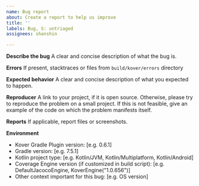 ```yaml
---
name: Bug report
about: Create a report to help us improve
title: ''
labels: Bug, S: untriaged
assignees: shanshin

---
```


**Describe the bug**
A clear and concise description of what the bug is.

**Errors**
If present, stacktraces or files from `build/kover/errors` directory

**Expected behavior**
A clear and concise description of what you expected to happen.

**Reproducer**
A link to your project, if it is open source. Otherwise, please try to reproduce the problem on a small project. 
If this is not feasible, give an example of the code on which the problem manifests itself. 

**Reports**
If applicable, report files or screenshots.

**Environment**
 - Kover Gradle Plugin version: [e.g. 0.6.1]
 - Gradle version: [e.g. 7.5.1]
 - Kotlin project type: [e.g. Kotlin/JVM, Kotlin/Multiplatform, Kotlin/Android]
 - Coverage Engine version (if customized in build script): [e.g. DefaultJacocoEngine, KoverEngine("1.0.656")]
 - Other context important for this bug: [e.g. OS version]
